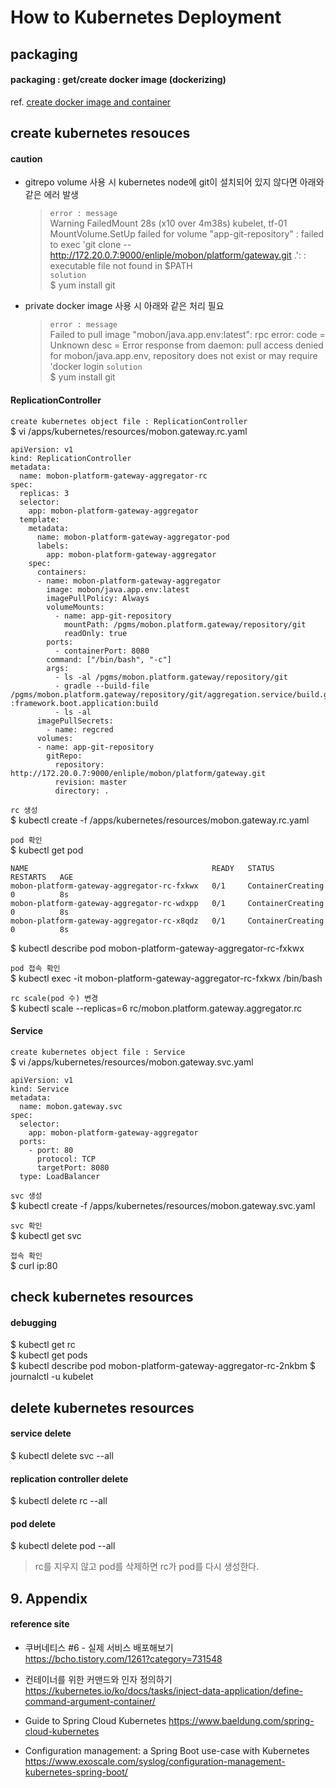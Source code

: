 # How to Kubernetes Deployment

## packaging

#### packaging : get/create docker image (dockerizing)
ref. [create docker image and container](../docker/create.image.n.container.md)

## create kubernetes resouces

#### caution
* gitrepo volume 사용 시 kubernetes node에 git이 설치되어 있지 않다면 아래와 같은 에러 발생
  > `error : message`  
  Warning  FailedMount  28s (x10 over 4m38s)  kubelet, tf-01     MountVolume.SetUp failed for volume "app-git-repository" : failed to exec 'git clone -- http://172.20.0.7:9000/enliple/mobon/platform/gateway.git .': : executable file not found in $PATH  
  > `solution`  
  $ yum install git

* private docker image 사용 시 아래와 같은 처리 필요
  > `error : message`  
  Failed to pull image "mobon/java.app.env:latest": rpc error: code = Unknown desc = Error response from daemon: pull access denied for mobon/java.app.env, repository does not exist or may require 'docker login
  > `solution`  
  $ yum install git

#### ReplicationController
`create kubernetes object file : ReplicationController`  
$ vi /apps/kubernetes/resources/mobon.gateway.rc.yaml 
```
apiVersion: v1
kind: ReplicationController
metadata:
  name: mobon-platform-gateway-aggregator-rc
spec:
  replicas: 3
  selector:
    app: mobon-platform-gateway-aggregator
  template:
    metadata:
      name: mobon-platform-gateway-aggregator-pod
      labels:
        app: mobon-platform-gateway-aggregator
    spec:
      containers:
      - name: mobon-platform-gateway-aggregator
        image: mobon/java.app.env:latest
        imagePullPolicy: Always
        volumeMounts:
          - name: app-git-repository
            mountPath: /pgms/mobon.platform.gateway/repository/git
            readOnly: true
        ports:
          - containerPort: 8080
        command: ["/bin/bash", "-c"]
        args:
          - ls -al /pgms/mobon.platform.gateway/repository/git
          - gradle --build-file /pgms/mobon.platform.gateway/repository/git/aggregation.service/build.gradle :framework.boot.application:build
          - ls -al 
      imagePullSecrets:
        - name: regcred
      volumes:
      - name: app-git-repository
        gitRepo:
          repository: http://172.20.0.7:9000/enliple/mobon/platform/gateway.git
          revision: master
          directory: .
```

`rc 생성`  
$ kubectl create -f /apps/kubernetes/resources/mobon.gateway.rc.yaml

`pod 확인`  
$ kubectl get pod
```
NAME                                         READY   STATUS              RESTARTS   AGE
mobon-platform-gateway-aggregator-rc-fxkwx   0/1     ContainerCreating   0          8s
mobon-platform-gateway-aggregator-rc-wdxpp   0/1     ContainerCreating   0          8s
mobon-platform-gateway-aggregator-rc-x8qdz   0/1     ContainerCreating   0          8s
```
$ kubectl describe pod mobon-platform-gateway-aggregator-rc-fxkwx

`pod 접속 확인`  
$ kubectl exec -it mobon-platform-gateway-aggregator-rc-fxkwx /bin/bash

`rc scale(pod 수) 변경`  
$ kubectl scale --replicas=6 rc/mobon.platform.gateway.aggregator.rc 

#### Service
`create kubernetes object file : Service`  
$ vi /apps/kubernetes/resources/mobon.gateway.svc.yaml 
```
apiVersion: v1
kind: Service
metadata:
  name: mobon.gateway.svc
spec:
  selector:
    app: mobon-platform-gateway-aggregator
  ports:
    - port: 80
      protocol: TCP
      targetPort: 8080
  type: LoadBalancer
```

`svc 생성`  
$ kubectl create -f /apps/kubernetes/resources/mobon.gateway.svc.yaml

`svc 확인`  
$ kubectl get svc

`접속 확인`  
$ curl ip:80

## check kubernetes resources

#### debugging
$ kubectl get rc                                                                                               
$ kubectl get pods                                                                                               
$ kubectl describe pod mobon-platform-gateway-aggregator-rc-2nkbm
$ journalctl -u kubelet

## delete kubernetes resources

#### service delete
$ kubectl delete svc --all

#### replication controller delete
$ kubectl delete rc --all

#### pod delete
$ kubectl delete pod --all

> rc를 지우지 않고 pod를 삭제하면 rc가 pod를 다시 생성한다.

## 9. Appendix

#### reference site

* 쿠버네티스 #6 - 실제 서비스 배포해보기  
https://bcho.tistory.com/1261?category=731548

* 컨테이너를 위한 커맨드와 인자 정의하기
https://kubernetes.io/ko/docs/tasks/inject-data-application/define-command-argument-container/


+ Guide to Spring Cloud Kubernetes
https://www.baeldung.com/spring-cloud-kubernetes

+ Configuration management: a Spring Boot use-case with Kubernetes
https://www.exoscale.com/syslog/configuration-management-kubernetes-spring-boot/
